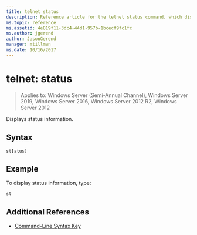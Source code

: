 ```yaml
---
title: telnet status
description: Reference article for the telnet status command, which displays status information.
ms.topic: reference
ms.assetid: 4e819f11-3dc4-44d1-957b-1bcecf9fc1fc
ms.author: jgerend
author: JasonGerend
manager: mtillman
ms.date: 10/16/2017
---
```


# telnet: status

> Applies to: Windows Server (Semi-Annual Channel), Windows Server 2019, Windows Server 2016, Windows Server 2012 R2, Windows Server 2012

Displays status information.

## Syntax

```
st[atus]
```

## Example

To display status information, type:

```
st
```

## Additional References

- [Command-Line Syntax Key](command-line-syntax-key.md)
